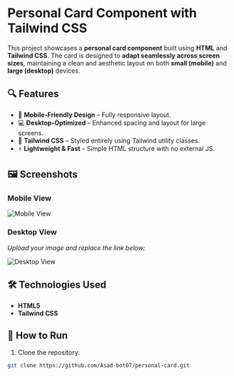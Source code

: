 # Personal Card Component with Tailwind CSS

This project showcases a **personal card component** built using **HTML** and **Tailwind CSS**. The card is designed to **adapt seamlessly across screen sizes**, maintaining a clean and aesthetic layout on both **small (mobile)** and **large (desktop)** devices.

## 🔍 Features

- 📱 **Mobile-Friendly Design** – Fully responsive layout.
- 💻 **Desktop-Optimized** – Enhanced spacing and layout for large screens.
- 🎨 **Tailwind CSS** – Styled entirely using Tailwind utility classes.
- ⚡ **Lightweight & Fast** – Simple HTML structure with no external JS.

## 🖼️ Screenshots

### Mobile View

![Mobile View](./images/mobile-view.png)

### Desktop View

*Upload your image and replace the link below:*

![Desktop View](./images/desktop-view.png)

## 🛠️ Technologies Used

- **HTML5**
- **Tailwind CSS**

## 🚀 How to Run

1. Clone the repository:

```bash
git clone https://github.com/Asad-bot07/personal-card.git
